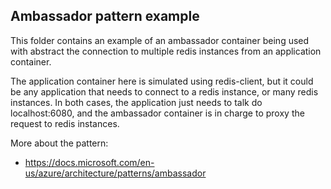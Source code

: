 ## Ambassador pattern example

This folder contains an example of an ambassador container being used with abstract the connection to multiple redis instances from an application container.

The application container here is simulated using redis-client, but it could be any application that needs to connect to a redis instance, or many redis instances. In both cases, the application just needs to talk do localhost:6080, and the ambassador container is in charge to proxy the request to redis instances.

More about the pattern:
- https://docs.microsoft.com/en-us/azure/architecture/patterns/ambassador
